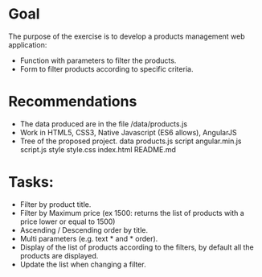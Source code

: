 # Goal
The purpose of the exercise is to develop a products management web application:
 + Function with parameters to filter the products.
 + Form to filter products according to specific criteria.

# Recommendations

 + The data produced are in the file /data/products.js
 + Work in HTML5, CSS3, Native Javascript (ES6 allows), AngularJS
 + Tree of the proposed project.
 data
   products.js
 script
  angular.min.js
  script.js
 style
  style.css
 index.html
 README.md

# Tasks:
+ Filter by product title.
+ Filter by Maximum price (ex 1500: returns the list of products with a price lower or equal to 1500)
+ Ascending / Descending order by title.
+ Multi parameters (e.g. text * and * order).
+ Display of the list of products according to the filters, by default all the products are displayed.
+ Update the list when changing a filter.
